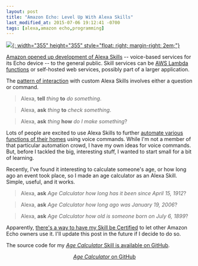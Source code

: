 ```yaml
---
layout: post
title: "Amazon Echo: Level Up With Alexa Skills"
last_modified_at: 2015-07-06 19:12:41 -0700
tags: [alexa,amazon echo,programming]
---
```

[![](http://www.smugmug.com/photos/i-JZxQvmV/0/O/i-JZxQvmV.jpg){: width="355" height="355" style="float: right; margin-right: 2em;"}][story]

[Amazon opened up development of Alexa Skills][story] -- voice-based services for its Echo device -- to the general public. Skill services can be [AWS Lambda functions][lambda] or self-hosted web services, possibly part of a larger application.

The [pattern of interaction][guide] with custom Alexa Skills involves either a question or command.

> Alexa, __tell__ _thing_ __to__ _do something_.

> Alexa, __ask__ _thing_ __to__ _check something_.

> Alexa, __ask__ _thing_ __how__ _do I make something_?

Lots of people are excited to use Alexa Skills to further [automate various functions of their homes][home-automation] using voice commands. While I'm not a member of that particular automation crowd, I have my own ideas for voice commands. But, before I tackled the big, interesting stuff, I wanted to start small for a bit of learning.

Recently, I've found it interesting to calculate someone's age, or how long ago an event took place, so I made an age calculator as an Alexa Skill. Simple, useful, and it works.

> Alexa, __ask__ _Age Calculator_ _how long has it been since April 15, 1912_?

> Alexa, __ask__ _Age Calculator_ _how long ago was January 19, 2006_?

> Alexa, __ask__ _Age Calculator_ _how old is someone born on July 6, 1899_?

Apparently, [there's a way to have my Skill be Certified][certify] to let other Amazon Echo owners use it. I'll update this post in the future if I decide to do so.

The source code for my [_Age Calculator_ Skill is available on GitHub](https://github.com/MikeChristianson/alexa-age-calculator).

<div style="text-align: center;">
<a class="btn" href="https://github.com/MikeChristianson/alexa-age-calculator" title="Age Calculator Alexa Skill on GitHub" target="_blank"><i class="fa fa-github fa-2x"></i><span style="margin-left: 2em;"><em>Age Calculator</em> on GitHub</span></a>
</div>

[story]: http://techcrunch.com/2015/06/25/amazon-unbundles-alexa-virtual-assistant-from-echo-with-new-dev-tools/
[lambda]: https://developer.amazon.com/appsandservices/solutions/alexa/alexa-skills-kit/docs/developing-an-alexa-skill-as-a-lambda-function
[guide]: https://developer.amazon.com/appsandservices/solutions/alexa/alexa-skills-kit/getting-started-guide#how-end-users-interact-with-your-alexa-skill
[home-automation]: http://www.zdnet.com/article/amazon-echo-ringmaster-of-the-home-automation-iot-circus/
[certify]: https://developer.amazon.com/public/solutions/alexa/alexa-skills-kit/docs/publishing-an-alexa-skill#Submitting%20the%20Skill%20for%20Certification
